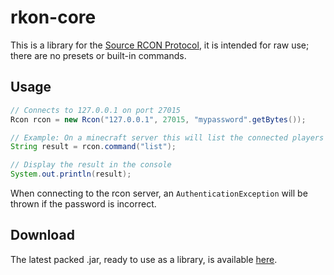 # rkon-core
This is a library for the [Source RCON Protocol](https://developer.valvesoftware.com/wiki/Source_RCON_Protocol), it is intended for raw use; there are no presets or built-in commands.

## Usage
```java
// Connects to 127.0.0.1 on port 27015
Rcon rcon = new Rcon("127.0.0.1", 27015, "mypassword".getBytes());

// Example: On a minecraft server this will list the connected players
String result = rcon.command("list");

// Display the result in the console
System.out.println(result);
```
When connecting to the rcon server, an `AuthenticationException` will be thrown if the password is incorrect.

## Download
The latest packed .jar, ready to use as a library, is available [here](https://github.com/Pequla/RconCore/releases/latest).
